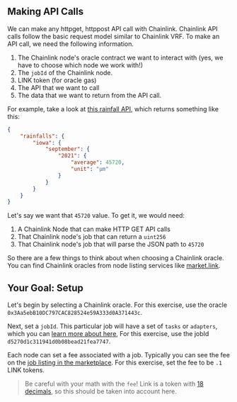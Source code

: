 ## Making API Calls

We can make any httpget, httppost API call with Chainlink. Chainlink API calls follow the basic request model similar to Chainlink VRF. To make an API call, we need the following information.

1. The Chainlink node's oracle contract we want to interact with (yes, we have to choose which node we work with!)
2. The `jobId` of the Chainlink node. 
3. LINK token (for oracle gas)
4. The API that we want to call
5. The data that we want to return from the API call.

For example, take a look at [this rainfall API](http://rainfall-oracle.com/), which returns something like this:

```json
{
    "rainfalls": {
        "iowa": {
            "september": { 
                "2021": {
                    "average": 45720,
                    "unit": "μm"
                }
            }
        }
    }
}
```

Let's say we want that `45720` value. To get it, we would need:

1. A Chainlink Node that can make HTTP GET API calls
2. That Chainlink node's job that can return a `uint256`
3. That Chainlink node's job that will parse the JSON path to `45720`

So there are a few things to think about when choosing a Chainlink oracle. You can find Chainlink oracles from node listing services like [market.link](https://market.link/). 

## <emoji id="checkered_flag" /> Your Goal: Setup 

Let's begin by selecting a Chainlink oracle. For this exercise, use the oracle `0x3Aa5ebB10DC797CAC828524e59A333d0A371443c`. 

Next, set a `jobId`. This particular job will have a set of `tasks` or `adapters`, which you can [learn more about here](?tab=details), For this exercise, use the jobId `d5270d1c311941d0b08bead21fea7747`. 

Each node can set a fee associated with a job. Typically you can see the fee on the [job listing in the marketplace](https://market.link/jobs/f5357a30-54b7-4a68-b6a8-ae55d4eda987). For this exercise, set the fee to be `.1` LINK tokens. 

> <emoji id="face_with_monocle" /> Be careful with your math with the `fee`! Link is a token with [18 decimals](https://etherscan.io/token/0x514910771af9ca656af840dff83e8264ecf986ca), so this should be taken into account here. 

